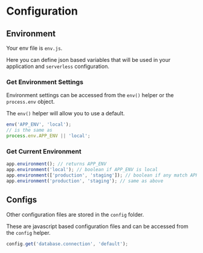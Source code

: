 # Configuration
## Environment
Your env file is `env.js`.

Here you can define json based variables that will be used in your application and `serverless` configuration.

### Get Environment Settings
Environment settings can be accessed from the `env()` helper or the `process.env` object.

The `env()` helper will allow you to use a default.
```js
env('APP_ENV', 'local');
// is the same as
process.env.APP_ENV || 'local';
```

### Get Current Environment
```js
app.environment(); // returns APP_ENV
app.environment('local'); // boolean if APP_ENV is local
app.environment(['production', 'staging']); // boolean if any match APP_ENV
app.environment('production', 'staging'); // same as above
```


## Configs
Other configuration files are stored in the `config` folder. 

These are javascript based configuration files and can be accessed from the `config` helper.

```js
config.get('database.connection', 'default');
```